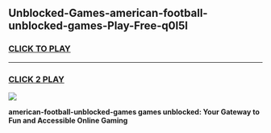 
## Unblocked-Games-american-football-unblocked-games-Play-Free-q0l5l
<h3>
<a href="https://premium76.site?title=american-football-unblocked-games&ref=20A">CLICK TO PLAY</a></h3>
<hr>

<h3>
<a href="https://premium76.site?title=american-football-unblocked-games&ref=20A">CLICK 2 PLAY</a>
  
</h3>

<a href="https://premium76.site?title=american-football-unblocked-games&ref=20A"><img src="https://clearcache.store/games.png"></a>


**american-football-unblocked-games games unblocked: Your Gateway to Fun and Accessible Online Gaming**
